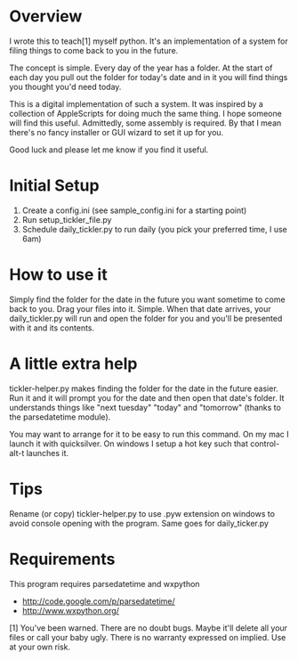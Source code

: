 # Overview

I wrote this to teach[1] myself python.   It's an implementation of a system for filing things to come back to you in the future.

The concept is simple.  Every day of the year has a folder.  At the start of each day you pull out the folder for today's date and in it you will find things you thought you'd need today.

This is a digital implementation of such a system.   It was inspired by a collection of AppleScripts for doing much the same thing.   I hope someone will find this useful.   Admittedly, some assembly is required. By that I mean there's no fancy installer or GUI wizard to set it up for you.

Good luck and please let me know if you find it useful.


# Initial Setup

1. Create a config.ini (see sample_config.ini for a starting point)
2. Run setup_tickler_file.py
3. Schedule daily_tickler.py to run daily (you pick your preferred time, I use 6am)

# How to use it

Simply find the folder for the date in the future you want sometime to come back to  you.  Drag your files into it.  Simple.   When that date arrives, your daily_tickler.py will run and open the folder for you and you'll be presented with it and its contents.

# A little extra help

tickler-helper.py makes finding the folder for the date in the future easier.  Run it and it will prompt you for the date and then open that date's folder.   It understands things like "next tuesday" "today" and "tomorrow"  (thanks to the parsedatetime module).

You may want to arrange for it to be easy to run this command.  On my mac I launch it with quicksilver.  On windows I setup a hot key such that control-alt-t launches it.

# Tips

Rename (or copy) tickler-helper.py to use .pyw extension on windows to avoid console opening with the program.  Same goes for daily_ticker.py

# Requirements

This program requires parsedatetime and wxpython
* http://code.google.com/p/parsedatetime/
* http://www.wxpython.org/

[1] You've been warned.  There are no doubt bugs.  Maybe it'll delete all your files or call your baby ugly.   There is no warranty expressed on implied.  Use at your own risk.  
